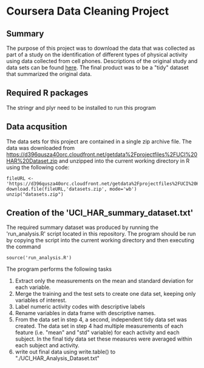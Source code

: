# Coursera Data Cleaning Project

## Summary

The purpose of this project was to download the data that was collected as part of a study on the identification of different types of physical activity using data collected from cell phones. Descriptions of the original study and data sets can be found [here](http://archive.ics.uci.edu/ml/datasets/Human+Activity+Recognition+Using+Smartphones). The final product was to be a "tidy" dataset that summarized the original data.

## Required R packages
The stringr and plyr need to be installed to run this program

## Data acqusition

The data sets for this project are contained in a single zip archive file. The data was downloaded from https://d396qusza40orc.cloudfront.net/getdata%2Fprojectfiles%2FUCI%20HAR%20Dataset.zip and unzipped into the current working directory in R using the following code:

```
fileURL <- 'https://d396qusza40orc.cloudfront.net/getdata%2Fprojectfiles%2FUCI%20HAR%20Dataset.zip'
download.file(fileURL,'datasets.zip', mode='wb')
unzip("datasets.zip")
```

## Creation of the 'UCI_HAR_summary_dataset.txt'
The required summary dataset was produced by running the 'run_analysis.R' script located in this repository.  The program should be run by copying the script into the current working directory and then executing the command

```
source('run_analysis.R')
```

The program performs the following tasks

1. Extract only the measurements on the mean and standard deviation for each variable. 
2. Merge the training and the test sets to create one data set, keeping only variables of interest.
3. Label numeric activity codes with descriptive labels
4. Rename variables in data frame with descriptive names. 
5. From the data set in step 4, a second, independent tidy data set was created. The data set in step 4 had multiple measurements of each feature (i.e. "mean" and "std" variable) for each activity and each subject.  In the final tidy data set these measures were averaged within each subject and activity.
6. write out final data using write.table() to "./UCI_HAR_Analysis_Dataset.txt"



